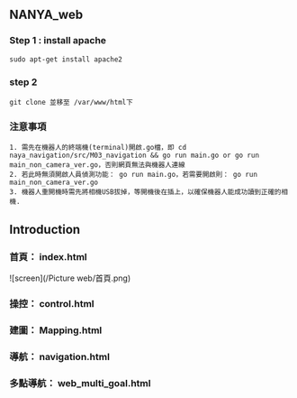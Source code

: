 ## NANYA_web

### Step 1 : install apache
```
sudo apt-get install apache2
```
### step 2
```
git clone 並移至 /var/www/html下
```
### 注意事項
```
1. 需先在機器人的終端機(terminal)開啟.go檔，即 cd naya_navigation/src/M03_navigation && go run main.go or go run main_non_camera_ver.go，否則網頁無法與機器人連線
2. 若此時無須開啟人員偵測功能： go run main.go，若需要開啟則： go run main_non_camera_ver.go
3. 機器人重開機時需先將相機USB拔掉，等開機後在插上，以確保機器人能成功讀到正確的相機.
```
## Introduction

### 首頁： index.html

![screen](/Picture web/首頁.png)

### 操控： control.html

### 建圖： Mapping.html

### 導航： navigation.html

### 多點導航： web_multi_goal.html
